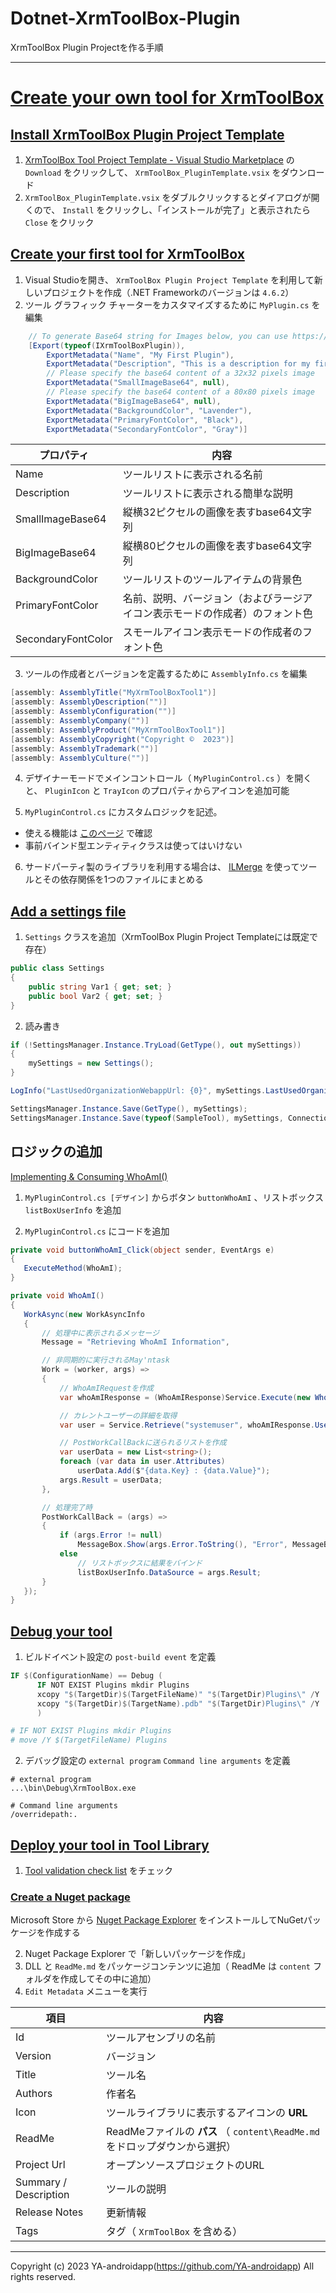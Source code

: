 # Dotnet-XrmToolBox-Plugin

XrmToolBox Plugin Projectを作る手順

---

# [Create your own tool for XrmToolBox](https://www.xrmtoolbox.com/documentation/for-developers/create-your-own-plugin-for-xrmtoolbox/)

## [Install XrmToolBox Plugin Project Template](https://www.xrmtoolbox.com/documentation/for-developers/install-xrmtoolbox-plugin-project-template/)

1. [XrmToolBox Tool Project Template - Visual Studio Marketplace](https://marketplace.visualstudio.com/items?itemName=TanguyTMVPCRM.XrmToolBoxPluginProjectTemplate-19499) の `Download` をクリックして、 `XrmToolBox_PluginTemplate.vsix` をダウンロード
2. `XrmToolBox_PluginTemplate.vsix` をダブルクリックするとダイアログが開くので、 `Install` をクリックし、「インストールが完了」と表示されたら `Close` をクリック

## [Create your first tool for XrmToolBox](https://www.xrmtoolbox.com/documentation/for-developers/create-your-own-plugin-for-xrmtoolbox/#create)

1. Visual Studioを開き、 `XrmToolBox Plugin Project Template` を利用して新しいプロジェクトを作成（.NET Frameworkのバージョンは `4.6.2`）
2. ツール グラフィック チャーターをカスタマイズするために `MyPlugin.cs` を編集

```cs
    // To generate Base64 string for Images below, you can use https://www.base64-image.de/
    [Export(typeof(IXrmToolBoxPlugin)),
        ExportMetadata("Name", "My First Plugin"),
        ExportMetadata("Description", "This is a description for my first plugin"),
        // Please specify the base64 content of a 32x32 pixels image
        ExportMetadata("SmallImageBase64", null),
        // Please specify the base64 content of a 80x80 pixels image
        ExportMetadata("BigImageBase64", null),
        ExportMetadata("BackgroundColor", "Lavender"),
        ExportMetadata("PrimaryFontColor", "Black"),
        ExportMetadata("SecondaryFontColor", "Gray")]
```

| プロパティ         | 内容                                                                         |
| ------------------ | ---------------------------------------------------------------------------- |
| Name               | ツールリストに表示される名前                                                 |
| Description        | ツールリストに表示される簡単な説明                                           |
| SmallImageBase64   | 縦横32ピクセルの画像を表すbase64文字列                                       |
| BigImageBase64     | 縦横80ピクセルの画像を表すbase64文字列                                       |
| BackgroundColor    | ツールリストのツールアイテムの背景色                                         |
| PrimaryFontColor   | 名前、説明、バージョン（およびラージアイコン表示モードの作成者）のフォント色 |
| SecondaryFontColor | スモールアイコン表示モードの作成者のフォント色                               |

3. ツールの作成者とバージョンを定義するために `AssemblyInfo.cs` を編集

```cs
[assembly: AssemblyTitle("MyXrmToolBoxTool1")]
[assembly: AssemblyDescription("")]
[assembly: AssemblyConfiguration("")]
[assembly: AssemblyCompany("")]
[assembly: AssemblyProduct("MyXrmToolBoxTool1")]
[assembly: AssemblyCopyright("Copyright ©  2023")]
[assembly: AssemblyTrademark("")]
[assembly: AssemblyCulture("")]
```

4. デザイナーモードでメインコントロール（ `MyPluginControl.cs` ）を開くと、 `PluginIcon` と `TrayIcon` のプロパティからアイコンを追加可能

5. `MyPluginControl.cs` にカスタムロジックを記述。
  - 使える機能は [このページ](https://www.xrmtoolbox.com/documentation/for-developers/plugincontrolbase-base-class/) で確認
  - 事前バインド型エンティティクラスは使ってはいけない

6. サードパーティ製のライブラリを利用する場合は、 [ILMerge](https://www.nuget.org/packages/MSBuild.ILMerge.Task/) を使ってツールとその依存関係を1つのファイルにまとめる

## [Add a settings file](https://www.xrmtoolbox.com/documentation/for-developers/add-a-settings-file/)

1. `Settings` クラスを追加（XrmToolBox Plugin Project Templateには既定で存在）

```cs
public class Settings
{
    public string Var1 { get; set; }
    public bool Var2 { get; set; }
}
```

2. 読み書き

```cs
if (!SettingsManager.Instance.TryLoad(GetType(), out mySettings))
{
    mySettings = new Settings();
}

LogInfo("LastUsedOrganizationWebappUrl: {0}", mySettings.LastUsedOrganizationWebappUrl);

SettingsManager.Instance.Save(GetType(), mySettings);
SettingsManager.Instance.Save(typeof(SampleTool), mySettings, ConnectionDetail.ConnectionId.ToString());
```

## ロジックの追加

[Implementing & Consuming WhoAmI()](https://www.ashishvishwakarma.com/Create-Your-Own-XrmToolBox-Plugins-Dynamics-365/#:~:text=Implementing%20%26%20Consuming%20WhoAmI())

1. `MyPluginControl.cs [デザイン]` からボタン `buttonWhoAmI` 、リストボックス `listBoxUserInfo` を追加

2. `MyPluginControl.cs` にコードを追加

```cs
private void buttonWhoAmI_Click(object sender, EventArgs e)
{
   ExecuteMethod(WhoAmI);
}

private void WhoAmI()
{
   WorkAsync(new WorkAsyncInfo
   {
       // 処理中に表示されるメッセージ
       Message = "Retrieving WhoAmI Information",

       // 非同期的に実行されるMay'ntask
       Work = (worker, args) =>
       {
           // WhoAmIRequestを作成
           var whoAmIResponse = (WhoAmIResponse)Service.Execute(new WhoAmIRequest());

           // カレントユーザーの詳細を取得
           var user = Service.Retrieve("systemuser", whoAmIResponse.UserId, new Microsoft.Xrm.Sdk.Query.ColumnSet(true));

           // PostWorkCallBackに送られるリストを作成
           var userData = new List<string>();
           foreach (var data in user.Attributes)
               userData.Add($"{data.Key} : {data.Value}");
           args.Result = userData;
       },

       // 処理完了時
       PostWorkCallBack = (args) =>
       {
           if (args.Error != null)
               MessageBox.Show(args.Error.ToString(), "Error", MessageBoxButtons.OK, MessageBoxIcon.Error);
           else
               // リストボックスに結果をバインド
               listBoxUserInfo.DataSource = args.Result;
       }
   });
}
```

## [Debug your tool](https://www.xrmtoolbox.com/documentation/for-developers/debug/)

1. ビルドイベント設定の `post-build event` を定義

```powershell
IF $(ConfigurationName) == Debug (
      IF NOT EXIST Plugins mkdir Plugins
      xcopy "$(TargetDir)$(TargetFileName)" "$(TargetDir)Plugins\" /Y
      xcopy "$(TargetDir)$(TargetName).pdb" "$(TargetDir)Plugins\" /Y
      )

# IF NOT EXIST Plugins mkdir Plugins
# move /Y $(TargetFileName) Plugins
```

2. デバッグ設定の `external program` `Command line arguments` を定義

```
# external program
...\bin\Debug\XrmToolBox.exe

# Command line arguments
/overridepath:.
```

## [Deploy your tool in Tool Library](https://www.xrmtoolbox.com/documentation/for-developers/deploy-your-plugin-in-plugins-store/)

1. [Tool validation check list](https://www.xrmtoolbox.com/documentation/for-developers/deploy-your-plugin-in-plugins-store/plugin-validation-check-list/) をチェック

### [Create a Nuget package](https://www.xrmtoolbox.com/documentation/for-developers/deploy-your-plugin-in-plugins-store/#:~:text=to%20be%20validated-,Create%20a%20Nuget%20package,-There%20is%20many)

Microsoft Store から [Nuget Package Explorer](https://www.microsoft.com/fr-fr/store/p/nuget-package-explorer/9wzdncrdmdm3) をインストールしてNuGetパッケージを作成する

2. Nuget Package Explorer で「新しいパッケージを作成」
3. DLL と `ReadMe.md` をパッケージコンテンツに追加（ ReadMe は `content` フォルダを作成してその中に追加）
4. `Edit Metadata` メニューを実行

| 項目                  | 内容                                                                        |
| --------------------- | --------------------------------------------------------------------------- |
| Id                    | ツールアセンブリの名前                                                      |
| Version               | バージョン                                                                  |
| Title                 | ツール名                                                                    |
| Authors               | 作者名                                                                      |
| Icon                  | ツールライブラリに表示するアイコンの **URL**                                |
| ReadMe                | ReadMeファイルの **パス** （ `content\ReadMe.md` をドロップダウンから選択） |
| Project Url           | オープンソースプロジェクトのURL                                             |
| Summary / Description | ツールの説明                                                                |
| Release Notes         | 更新情報                                                                    |
| Tags                  | タグ（ `XrmToolBox` を含める）                                              |

---

Copyright (c) 2023 YA-androidapp(https://github.com/YA-androidapp) All rights reserved.
